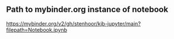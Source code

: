 ## Path to mybinder.org instance of notebook
https://mybinder.org/v2/gh/stenhoor/kjb-jupyter/main?filepath=Notebook.ipynb
